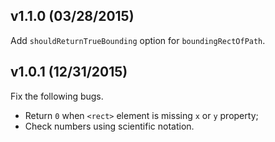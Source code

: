 ## v1.1.0 (03/28/2015)

Add `shouldReturnTrueBounding` option for `boundingRectOfPath`.

## v1.0.1 (12/31/2015)

Fix the following bugs.

- Return `0` when `<rect>` element is missing `x` or `y` property;
- Check numbers using scientific notation.